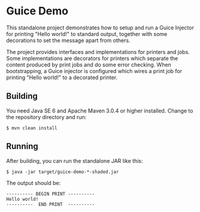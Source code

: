 # Guice Demo

This standalone project demonstrates how to setup and run a Guice Injector for
printing "Hello world!" to standard output, together with some decorations to
set the message apart from others.

The project provides interfaces and implementations for printers and jobs.
Some implementations are decorators for printers which separate the content
produced by print jobs and do some error checking.
When bootstrapping, a Guice injector is configured which wires a print job
for printing "Hello world!" to a decorated printer.

## Building

You need Java SE 6 and Apache Maven 3.0.4 or higher installed.
Change to the repository directory and run:

    $ mvn clean install

## Running

After building, you can run the standalone JAR like this:

    $ java -jar target/guice-demo-*-shaded.jar

The output should be:

    ---------- BEGIN PRINT ----------
    Hello world!
    ----------  END PRINT  ----------
